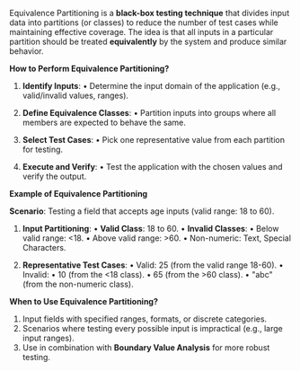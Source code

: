 Equivalence Partitioning is a **black-box testing technique** that divides input data into partitions (or classes) to reduce the number of test cases while maintaining effective coverage. The idea is that all inputs in a particular partition should be treated **equivalently** by the system and produce similar behavior.

**How to Perform Equivalence Partitioning?**

1. **Identify Inputs**:
• Determine the input domain of the application (e.g., valid/invalid values, ranges).

2. **Define Equivalence Classes**:
• Partition inputs into groups where all members are expected to behave the same.

3. **Select Test Cases**:
• Pick one representative value from each partition for testing.

4. **Execute and Verify**:
• Test the application with the chosen values and verify the output.

**Example of Equivalence Partitioning**

**Scenario**: Testing a field that accepts age inputs (valid range: 18 to 60).

1. **Input Partitioning**:
• **Valid Class**: 18 to 60.
• **Invalid Classes**:
• Below valid range: <18.
• Above valid range: >60.
• Non-numeric: Text, Special Characters.

2. **Representative Test Cases**:
• Valid: 25 (from the valid range 18-60).
• Invalid:
• 10 (from the <18 class).
• 65 (from the >60 class).
• "abc" (from the non-numeric class).

**When to Use Equivalence Partitioning?**

1. Input fields with specified ranges, formats, or discrete categories.
2. Scenarios where testing every possible input is impractical (e.g., large input ranges).
3. Use in combination with **Boundary Value Analysis** for more robust testing.